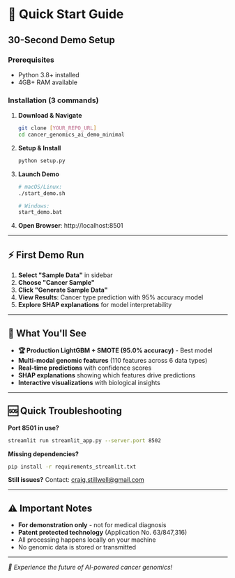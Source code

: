 # 🚀 Quick Start Guide

## 30-Second Demo Setup

### Prerequisites
- Python 3.8+ installed
- 4GB+ RAM available

### Installation (3 commands)

1. **Download & Navigate**
   ```bash
   git clone [YOUR_REPO_URL]
   cd cancer_genomics_ai_demo_minimal
   ```

2. **Setup & Install**
   ```bash
   python setup.py
   ```

3. **Launch Demo**
   ```bash
   # macOS/Linux:
   ./start_demo.sh
   
   # Windows:
   start_demo.bat
   ```

4. **Open Browser**: http://localhost:8501

---

## ⚡ First Demo Run

1. **Select "Sample Data"** in sidebar
2. **Choose "Cancer Sample"**
3. **Click "Generate Sample Data"**
4. **View Results**: Cancer type prediction with 95% accuracy model
5. **Explore SHAP explanations** for model interpretability

---

## 🎯 What You'll See

- **🏆 Production LightGBM + SMOTE (95.0% accuracy)** - Best model
- **Multi-modal genomic features** (110 features across 6 data types)
- **Real-time predictions** with confidence scores
- **SHAP explanations** showing which features drive predictions
- **Interactive visualizations** with biological insights

---

## 🆘 Quick Troubleshooting

**Port 8501 in use?**
```bash
streamlit run streamlit_app.py --server.port 8502
```

**Missing dependencies?**
```bash
pip install -r requirements_streamlit.txt
```

**Still issues?** Contact: craig.stillwell@gmail.com

---

## ⚠️ Important Notes

- **For demonstration only** - not for medical diagnosis
- **Patent protected technology** (Application No. 63/847,316)
- All processing happens locally on your machine
- No genomic data is stored or transmitted

---

*🧬 Experience the future of AI-powered cancer genomics!*
